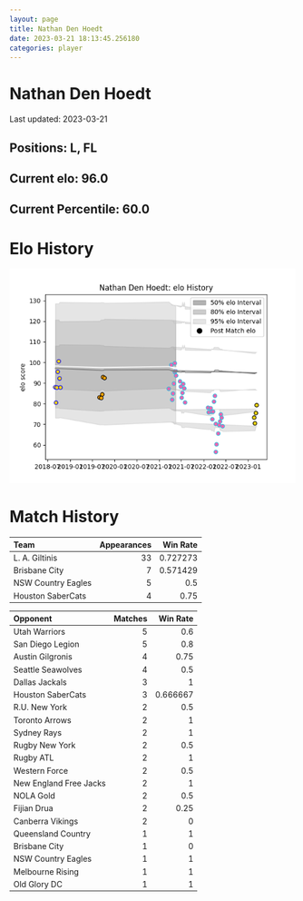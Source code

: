 ```yaml
---  
layout: page  
title: Nathan Den Hoedt  
date: 2023-03-21 18:13:45.256180  
categories: player  
---
```

# Nathan Den Hoedt


Last updated: 2023-03-21
## Positions: L, FL

## Current elo: 96.0

## Current Percentile: 60.0

# Elo History


![elo history](history_NathanDenHoedt.png)
# Match History


| Team               |   Appearances |   Win Rate |
|:-------------------|--------------:|-----------:|
| L. A. Giltinis     |            33 |   0.727273 |
| Brisbane City      |             7 |   0.571429 |
| NSW Country Eagles |             5 |   0.5      |
| Houston SaberCats  |             4 |   0.75     |

| Opponent               |   Matches |   Win Rate |
|:-----------------------|----------:|-----------:|
| Utah Warriors          |         5 |   0.6      |
| San Diego Legion       |         5 |   0.8      |
| Austin Gilgronis       |         4 |   0.75     |
| Seattle Seawolves      |         4 |   0.5      |
| Dallas Jackals         |         3 |   1        |
| Houston SaberCats      |         3 |   0.666667 |
| R.U. New York          |         2 |   0.5      |
| Toronto Arrows         |         2 |   1        |
| Sydney Rays            |         2 |   1        |
| Rugby New York         |         2 |   0.5      |
| Rugby ATL              |         2 |   1        |
| Western Force          |         2 |   0.5      |
| New England Free Jacks |         2 |   1        |
| NOLA Gold              |         2 |   0.5      |
| Fijian Drua            |         2 |   0.25     |
| Canberra Vikings       |         2 |   0        |
| Queensland Country     |         1 |   1        |
| Brisbane City          |         1 |   0        |
| NSW Country Eagles     |         1 |   1        |
| Melbourne Rising       |         1 |   1        |
| Old Glory DC           |         1 |   1        |